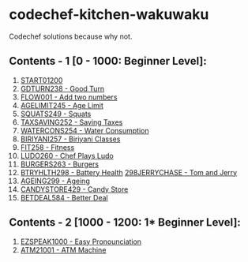 # codechef-kitchen-wakuwaku
<a href='https://github.com/shivamkapasia0' target="_blank"><img alt='' src='https://img.shields.io/badge/Codechef-100000?style=for-the-badge&logo=&logoColor=white&labelColor=black&color=FF7300'/></a> <br>
Codechef solutions because why not.

## Contents - 1 [0 - 1000: Beginner Level]:
1. [START01200](https://github.com/ShubhangiXD/codechef-kitchen-wakuwaku/blob/39200d20c777a00526b28f7cd4a7526eace332a3/CC_1000_EZSPEAK.java)
2. [GDTURN238 - Good Turn](https://github.com/ShubhangiXD/codechef-kitchen-wakuwaku/blob/39200d20c777a00526b28f7cd4a7526eace332a3/CC_200_START01.java)
3. [FLOW001 - Add two numbers](https://github.com/ShubhangiXD/codechef-kitchen-wakuwaku/blob/main/CC_242_FLOW001.java)
4. [AGELIMIT245 - Age Limit](https://github.com/ShubhangiXD/codechef-kitchen-wakuwaku/blob/39200d20c777a00526b28f7cd4a7526eace332a3/CC_245_AGELIMIT.java)
5. [SQUATS249 - Squats](https://github.com/ShubhangiXD/codechef-kitchen-wakuwaku/blob/main/CC_249_SQUATS.java)
6. [TAXSAVING252 - Saving Taxes](https://github.com/ShubhangiXD/codechef-kitchen-wakuwaku/blob/main/CC_252_TAXSAVING.java)
7. [WATERCONS254 - Water Consumption](https://github.com/ShubhangiXD/codechef-kitchen-wakuwaku/blob/main/CC_254_WATERCONS.java)
8. [BIRIYANI257 - Biriyani Classes](https://github.com/ShubhangiXD/codechef-kitchen-wakuwaku/blob/main/CC_257_BIRIYANI.java)
9. [FIT258 - Fitness](https://github.com/ShubhangiXD/codechef-kitchen-wakuwaku/blob/main/CC_258_FIT.java)
10. [LUDO260 - Chef Plays Ludo](https://github.com/ShubhangiXD/codechef-kitchen-wakuwaku/blob/main/CC_260_LUDO.java)
11. [BURGERS263 - Burgers](https://github.com/ShubhangiXD/codechef-kitchen-wakuwaku/blob/main/CC_263_BURGERS.java)
12. [BTRYHLTH298 - Battery Health](https://github.com/ShubhangiXD/codechef-kitchen-wakuwaku/blob/main/CC_296_BTRYHLTH.java)
    [298JERRYCHASE - Tom and Jerry]()
13. [AGEING299 - Ageing](https://github.com/ShubhangiXD/codechef-kitchen-wakuwaku/blob/main/CC_299_AGEING.java)
14. [CANDYSTORE429 - Candy Store](https://github.com/ShubhangiXD/codechef-kitchen-wakuwaku/blob/main/CC_429_CANDYSTORE.java)
15. [BETDEAL584 - Better Deal](https://github.com/ShubhangiXD/codechef-kitchen-wakuwaku/blob/main/CC_584_BETDEAL.java)

## Contents - 2 [1000 - 1200: 1* Beginner Level]:
1. [EZSPEAK1000 - Easy Pronounciation](https://github.com/ShubhangiXD/codechef-kitchen-wakuwaku/blob/main/CC_1000_EZSPEAK.java)
2. [ATM21001 - ATM Machine]()
